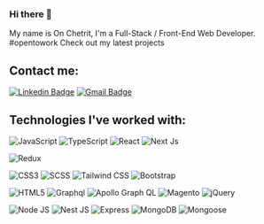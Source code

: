 ### Hi there 👋

My name is On Chetrit, I'm a Full-Stack / Front-End Web Developer. #opentowork
Check out my latest projects

## Contact me:  
[![Linkedin Badge](https://img.shields.io/badge/-Linkedin-blue?style=flat-square&logo=Linkedin&logoColor=white&link=https://www.linkedin.com/in/ron-buchris-03b5a2219//)](https://www.linkedin.com/in/on-chetrit/) [![Gmail Badge](https://img.shields.io/badge/-Gmail-c14438?style=flat-square&logo=Gmail&logoColor=white&link=mailto:onchetrit@gmail.com)](mailto:onchetrit@gmail.com)

## Technologies I've worked with:  
![JavaScript](https://img.shields.io/badge/-JavaScript-black?style=flat-square&logo=javascript)
![TypeScript](https://img.shields.io/badge/-Typescript-black?style=flat-square&logo=typescript)
![React](https://img.shields.io/badge/-React-black?style=flat-square&logo=react)
![Next Js](https://img.shields.io/badge/Next%20JS-black?style=flat-square&logo=next.js)

![Redux](https://img.shields.io/badge/-Redux-black?style=flat-square&logo=redux&logoColor=764ABC)

![CSS3](https://img.shields.io/badge/-CSS3-black?style=flat-square&logo=css3&logoColor=1572B6)
![SCSS](https://img.shields.io/badge/-SCSS-black?style=flat-square&logo=sass&logoColor=CC6699)
![Tailwind CSS](https://img.shields.io/badge/Tailwind%20CSS-black?style=flat-square&logo=Tailwindcss)
![Bootstrap](https://img.shields.io/badge/-Bootstrap-black?style=flat-square&logo=bootstrap)

![HTML5](https://img.shields.io/badge/-HTML5-black?style=flat-square&logo=html5&logoColor=E34F26)
![Graphql](https://img.shields.io/badge/-Graphql-black?style=flat-square&logo=graphql&logoColor=E10098)
![Apollo Graph QL](https://img.shields.io/badge/Apollo%20Graph%20QL-black?style=flat-square&logo=apollographql&logoColor=white)
![Magento](https://img.shields.io/badge/Magento%20PWA-black?style=flat-square&logo=magento)
![jQuery](https://img.shields.io/badge/-jQuery-black?style=flat-square&logo=jquery)

![Node JS](https://img.shields.io/badge/-Node%20JS-black?style=flat-square&logo=Node.js)
![Nest JS](https://img.shields.io/badge/Nest%20JS-black?style=flat-square&logo=nestjs&logoColor=E0234E)
![Express](https://img.shields.io/badge/-Express-black?style=flat-square&logo=express)
![MongoDB](https://img.shields.io/badge/-MongoDB-black?style=flat-square&logo=mongodb)
![Mongoose](https://img.shields.io/badge/-Mongoose-black?style=flat-square&logo=mongoose)

<!--
**OnChetrit/OnChetrit** is a ✨ _special_ ✨ repository because its `README.md` (this file) appears on your GitHub profile.

Here are some ideas to get you started:

- 🔭 I’m currently working on ...
- 🌱 I’m currently learning ...
- 👯 I’m looking to collaborate on ...
- 🤔 I’m looking for help with ...
- 💬 Ask me about ...
- 📫 How to reach me: ...
- 😄 Pronouns: ...
- ⚡ Fun fact: ...
-->
